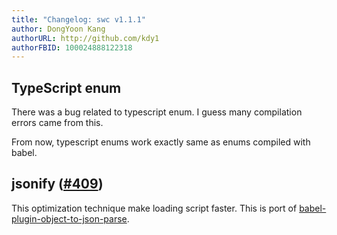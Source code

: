 ```yaml
---
title: "Changelog: swc v1.1.1"
author: DongYoon Kang
authorURL: http://github.com/kdy1
authorFBID: 100024888122318
---
```



## TypeScript enum

There was a bug related to typescript enum. I guess many compilation errors came from this.

From now, typescript enums work exactly same as enums compiled with babel.


## jsonify ([#409](https://github.com/swc-project/swc/issues/409))

This optimization technique make loading script faster. This is port of [babel-plugin-object-to-json-parse](https://github.com/nd-02110114/babel-plugin-object-to-json-parse).
